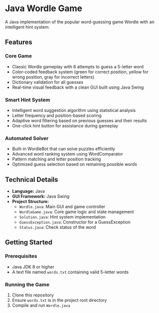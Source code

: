 # Java Wordle Game

A Java implementation of the popular word-guessing game Wordle with an intelligent hint system.

## Features

### Core Game
- Classic Wordle gameplay with 6 attempts to guess a 5-letter word
- Color-coded feedback system (green for correct position, yellow for wrong position, gray for incorrect letters)
- Dictionary validation for all guesses
- Real-time visual feedback with a clean GUI built using Java Swing

### Smart Hint System
- Intelligent word suggestion algorithm using statistical analysis
- Letter frequency and position-based scoring
- Adaptive word filtering based on previous guesses and their results
- One-click hint button for assistance during gameplay

### Automated Solver
- Built-in WordleBot that can solve puzzles efficiently
- Advanced word ranking system using WordComparator
- Pattern matching and letter position tracking
- Optimized guess selection based on remaining possible words

## Technical Details

- **Language:** Java
- **GUI Framework:** Java Swing
- **Project Structure:**
  - `Wordle.java`: Main GUI and game controller
  - `WordleGame.java`: Core game logic and state management
  - `Solution.java`: Hint system implementation
  - `GuessException.java`: Constructor for a GuessException
  - `Status.java`: Check status of the word

## Getting Started

### Prerequisites
- Java JDK 8 or higher
- A text file named `words.txt` containing valid 5-letter words

### Running the Game
1. Clone this repository
2. Ensure `words.txt` is in the project root directory
3. Compile and run `Wordle.java`

